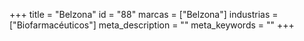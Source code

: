 +++
title = "Belzona"
id = "88"
marcas = ["Belzona"]
industrias = ["Biofarmacéuticos"]
meta_description = ""
meta_keywords = ""
+++
